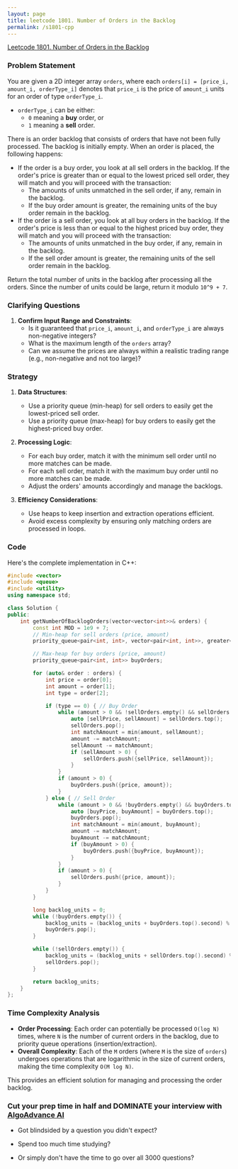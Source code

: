 ```yaml
---
layout: page
title: leetcode 1801. Number of Orders in the Backlog
permalink: /s1801-cpp
---
```

[Leetcode 1801. Number of Orders in the Backlog](https://algoadvance.github.io/algoadvance/l1801)
### Problem Statement

You are given a 2D integer array `orders`, where each `orders[i] = [price_i, amount_i, orderType_i]` denotes that `price_i` is the price of `amount_i` units for an order of type `orderType_i`.

- `orderType_i` can be either:
  - `0` meaning a **buy** order, or
  - `1` meaning a **sell** order.

There is an order backlog that consists of orders that have not been fully processed. The backlog is initially empty. When an order is placed, the following happens:

- If the order is a buy order, you look at all sell orders in the backlog. If the order's price is greater than or equal to the lowest priced sell order, they will match and you will proceed with the transaction:
  - The amounts of units unmatched in the sell order, if any, remain in the backlog.
  - If the buy order amount is greater, the remaining units of the buy order remain in the backlog.
- If the order is a sell order, you look at all buy orders in the backlog. If the order's price is less than or equal to the highest priced buy order, they will match and you will proceed with the transaction:
  - The amounts of units unmatched in the buy order, if any, remain in the backlog.
  - If the sell order amount is greater, the remaining units of the sell order remain in the backlog.

Return the total number of units in the backlog after processing all the orders. Since the number of units could be large, return it modulo `10^9 + 7`.

### Clarifying Questions

1. **Confirm Input Range and Constraints**:
    - Is it guaranteed that `price_i`, `amount_i`, and `orderType_i` are always non-negative integers?
    - What is the maximum length of the `orders` array?
    - Can we assume the prices are always within a realistic trading range (e.g., non-negative and not too large)?

### Strategy

1. **Data Structures**:
    - Use a priority queue (min-heap) for sell orders to easily get the lowest-priced sell order.
    - Use a priority queue (max-heap) for buy orders to easily get the highest-priced buy order.

2. **Processing Logic**:
    - For each buy order, match it with the minimum sell order until no more matches can be made.
    - For each sell order, match it with the maximum buy order until no more matches can be made.
    - Adjust the orders' amounts accordingly and manage the backlogs.

3. **Efficiency Considerations**:
    - Use heaps to keep insertion and extraction operations efficient.
    - Avoid excess complexity by ensuring only matching orders are processed in loops.

### Code

Here's the complete implementation in C++:

```cpp
#include <vector>
#include <queue>
#include <utility>
using namespace std;

class Solution {
public:
    int getNumberOfBacklogOrders(vector<vector<int>>& orders) {
        const int MOD = 1e9 + 7;
        // Min-heap for sell orders (price, amount)
        priority_queue<pair<int, int>, vector<pair<int, int>>, greater<pair<int, int>>> sellOrders;

        // Max-heap for buy orders (price, amount)
        priority_queue<pair<int, int>> buyOrders;

        for (auto& order : orders) {
            int price = order[0];
            int amount = order[1];
            int type = order[2];

            if (type == 0) { // Buy Order
                while (amount > 0 && !sellOrders.empty() && sellOrders.top().first <= price) {
                    auto [sellPrice, sellAmount] = sellOrders.top();
                    sellOrders.pop();
                    int matchAmount = min(amount, sellAmount);
                    amount -= matchAmount;
                    sellAmount -= matchAmount;
                    if (sellAmount > 0) {
                        sellOrders.push({sellPrice, sellAmount});
                    }
                }
                if (amount > 0) {
                    buyOrders.push({price, amount});
                }
            } else { // Sell Order
                while (amount > 0 && !buyOrders.empty() && buyOrders.top().first >= price) {
                    auto [buyPrice, buyAmount] = buyOrders.top();
                    buyOrders.pop();
                    int matchAmount = min(amount, buyAmount);
                    amount -= matchAmount;
                    buyAmount -= matchAmount;
                    if (buyAmount > 0) {
                        buyOrders.push({buyPrice, buyAmount});
                    }
                }
                if (amount > 0) {
                    sellOrders.push({price, amount});
                }
            }
        }

        long backlog_units = 0;
        while (!buyOrders.empty()) {
            backlog_units = (backlog_units + buyOrders.top().second) % MOD;
            buyOrders.pop();
        }

        while (!sellOrders.empty()) {
            backlog_units = (backlog_units + sellOrders.top().second) % MOD;
            sellOrders.pop();
        }

        return backlog_units;
    }
};
```

### Time Complexity Analysis

- **Order Processing**: Each order can potentially be processed `O(log N)` times, where `N` is the number of current orders in the backlog, due to priority queue operations (insertion/extraction).
- **Overall Complexity**: Each of the `M` orders (where `M` is the size of `orders`) undergoes operations that are logarithmic in the size of current orders, making the time complexity `O(M log N)`.

This provides an efficient solution for managing and processing the order backlog.


### Cut your prep time in half and DOMINATE your interview with [AlgoAdvance AI](https://algoAdvance.com)

- Got blindsided by a question you didn't expect?

- Spend too much time studying?

- Or simply don't have the time to go over all 3000 questions?

